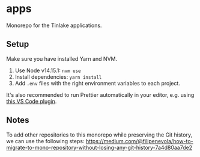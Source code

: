 # apps
Monorepo for the Tinlake applications.

## Setup
Make sure you have installed Yarn and NVM.

1. Use Node v14.15.1: `nvm use`
2. Install dependencies: `yarn install`
3. Add `.env` files with the right environment variables to each project.

It's also recommended to run Prettier automatically in your editor, e.g. using [this VS Code plugin](https://marketplace.visualstudio.com/items?itemName=esbenp.prettier-vscode).

## Notes

To add other repositories to this monorepo while preserving the Git history, we can use the following steps: https://medium.com/@filipenevola/how-to-migrate-to-mono-repository-without-losing-any-git-history-7a4d80aa7de2
